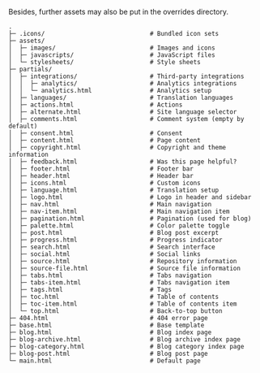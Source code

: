 Besides, further assets may also be put in the overrides directory.

    .
    ├─ .icons/                             # Bundled icon sets
    ├─ assets/
    │  ├─ images/                          # Images and icons
    │  ├─ javascripts/                     # JavaScript files
    │  └─ stylesheets/                     # Style sheets
    ├─ partials/
    │  ├─ integrations/                    # Third-party integrations
    │  │  ├─ analytics/                    # Analytics integrations
    │  │  └─ analytics.html                # Analytics setup
    │  ├─ languages/                       # Translation languages
    │  ├─ actions.html                     # Actions
    │  ├─ alternate.html                   # Site language selector
    │  ├─ comments.html                    # Comment system (empty by default)
    │  ├─ consent.html                     # Consent
    │  ├─ content.html                     # Page content
    │  ├─ copyright.html                   # Copyright and theme information
    │  ├─ feedback.html                    # Was this page helpful?
    │  ├─ footer.html                      # Footer bar
    │  ├─ header.html                      # Header bar
    │  ├─ icons.html                       # Custom icons
    │  ├─ language.html                    # Translation setup
    │  ├─ logo.html                        # Logo in header and sidebar
    │  ├─ nav.html                         # Main navigation
    │  ├─ nav-item.html                    # Main navigation item
    │  ├─ pagination.html                  # Pagination (used for blog)
    │  ├─ palette.html                     # Color palette toggle
    │  ├─ post.html                        # Blog post excerpt
    │  ├─ progress.html                    # Progress indicator
    │  ├─ search.html                      # Search interface
    │  ├─ social.html                      # Social links
    │  ├─ source.html                      # Repository information
    │  ├─ source-file.html                 # Source file information
    │  ├─ tabs.html                        # Tabs navigation
    │  ├─ tabs-item.html                   # Tabs navigation item
    │  ├─ tags.html                        # Tags
    │  ├─ toc.html                         # Table of contents
    │  ├─ toc-item.html                    # Table of contents item
    │  └─ top.html                         # Back-to-top button
    ├─ 404.html                            # 404 error page
    ├─ base.html                           # Base template
    ├─ blog.html                           # Blog index page
    ├─ blog-archive.html                   # Blog archive index page
    ├─ blog-category.html                  # Blog category index page
    ├─ blog-post.html                      # Blog post page
    └─ main.html                           # Default page